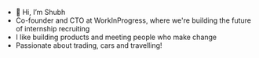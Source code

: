 - 👋 Hi, I’m Shubh
- Co-founder and CTO at WorkInProgress, where we're building the future of internship recruiting
- I like building products and meeting people who make change
- Passionate about trading, cars and travelling!


